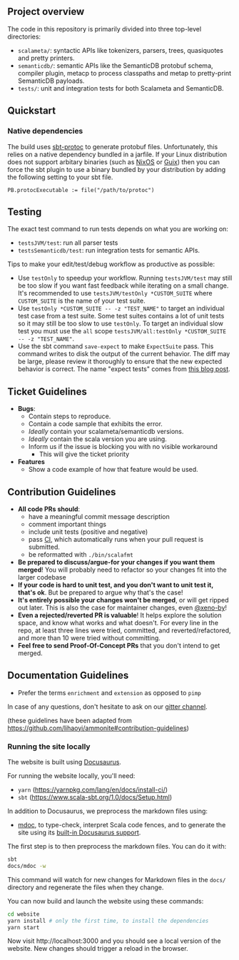 ## Project overview

The code in this repository is primarily divided into three top-level directories:

- `scalameta/`: syntactic APIs like tokenizers, parsers, trees, quasiquotes and
  pretty printers.
- `semanticdb/`: semantic APIs like the SemanticDB protobuf schema, compiler plugin,
  metacp to process classpaths and metap to pretty-print SemanticDB payloads.
- `tests/`: unit and integration tests for both Scalameta and SemanticDB.

## Quickstart

### Native dependencies

The build uses [sbt-protoc](https://github.com/thesamet/sbt-protoc) to generate protobuf files.
Unfortunately, this relies on a native dependency bundled in a jarfile. If your Linux distribution does
not support arbitary binaries (such as [NixOS](https://nixos.org) or [Guix](https://guix.gnu.org)) then
you can force the sbt plugin to use a binary bundled by your distribution by adding the following setting
to your sbt file.

```shell
PB.protocExecutable := file("/path/to/protoc")
```

## Testing

The exact test command to run tests depends on what you are working on:

- `testsJVM/test`: run all parser tests
- `testsSemanticdb/test`: run integration tests for semantic APIs.

Tips to make your edit/test/debug workflow as productive as possible:

- Use `testOnly` to speedup your workflow. Running `testsJVM/test` may
  still be too slow if you want fast feedback while iterating on a small change.
  It's recommended to use `testsJVM/testOnly *CUSTOM_SUITE` where `CUSTOM_SUITE`
  is the name of your test suite.
- Use `testOnly *CUSTOM_SUITE -- -z "TEST_NAME"` to target an individual test case
  from a test suite. Some test suites contains a lot of unit tests so it may still
  be too slow to use `testOnly`. To target an individual slow test you must use
  the `all` scope `testsJVM/all:testOnly *CUSTOM_SUITE -- -z "TEST_NAME"`.
- Use the sbt command `save-expect` to make `ExpectSuite` pass. This command
  writes to disk the output of the current behavior. The diff may be large,
  please review it thoroughly to ensure that the new expected behavior is correct.
  The name "expect tests" comes from
  [this blog post](https://blog.janestreet.com/testing-with-expectations/).

## Ticket Guidelines

- **Bugs**:
  - Contain steps to reproduce.
  - Contain a code sample that exhibits the error.
  - *Ideally* contain your scalameta/semanticdb versions.
  - *Ideally* contain the scala version you are using.
  - Inform us if the issue is blocking you with no visible workaround
    - This will give the ticket priority
- **Features**
  - Show a code example of how that feature would be used.

## Contribution Guidelines

- **All code PRs should**:
  - have a meaningful commit message description
  - comment important things
  - include unit tests (positive and negative)
  - pass [CI](http://drone.geirsson.com:8001/scalameta/scalameta), which
    automatically runs when your pull request is submitted.
  - be reformatted with `./bin/scalafmt`
- **Be prepared to discuss/argue-for your changes if you want them merged**!
  You will probably need to refactor so your changes fit into the larger
  codebase
- **If your code is hard to unit test, and you don't want to unit test it,
  that's ok**. But be prepared to argue why that's the case!
- **It's entirely possible your changes won't be merged**, or will get ripped
  out later. This is also the case for maintainer changes, even
  [@xeno-by](https://github.com/xeno-by)!
- **Even a rejected/reverted PR is valuable**! It helps explore the solution
  space, and know what works and what doesn't. For every line in the repo, at
  least three lines were tried, committed, and reverted/refactored, and more
  than 10 were tried without committing.
- **Feel free to send Proof-Of-Concept PRs** that you don't intend to get merged.


## Documentation Guidelines

- Prefer the terms `enrichment` and `extension` as opposed to `pimp`

In case of any questions, don't hesitate to ask on our
[gitter channel](https://gitter.im/scalameta/scalameta).

(these guidelines have been adapted from
https://github.com/lihaoyi/ammonite#contribution-guidelines)


### Running the site locally

The website is built using [Docusaurus](https://docusaurus.io/).

For running the website locally, you'll need:

- `yarn` (https://yarnpkg.com/lang/en/docs/install-ci/)
- `sbt` (https://www.scala-sbt.org/1.0/docs/Setup.html)

In addition to Docusaurus, we preprocess the markdown files using:

- [mdoc](https://github.com/scalameta/mdoc), to type-check, interpret Scala
  code fences, and to generate the site using its [built-in Docusaurus support](https://scalameta.org/mdoc/docs/docusaurus.html).

The first step is to then preprocess the markdown files. You can do it with:

```sh
sbt
docs/mdoc -w
```

This command will watch for new changes for Markdown files in the `docs/`
directory and regenerate the files when they change.

You can now build and launch the website using these commands:

```sh
cd website
yarn install # only the first time, to install the dependencies
yarn start
```

Now visit http://localhost:3000 and you should see a local version of the
website. New changes should trigger a reload in the browser.

